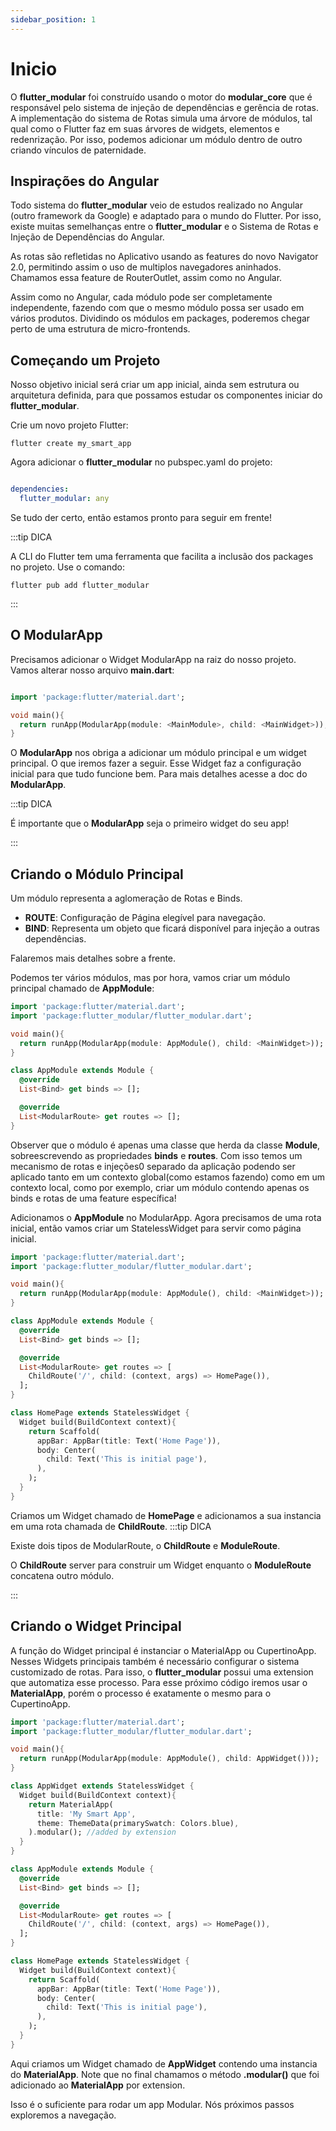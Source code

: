 ```yaml
---
sidebar_position: 1
---
```


# Inicio

O **flutter_modular** foi construído usando o motor do **modular_core** que é responsável pelo sistema de injeção de dependências e gerência de rotas. A implementação do sistema de Rotas simula uma árvore de módulos, tal qual como o Flutter faz em suas árvores de widgets, elementos e redenrização. Por isso, podemos adicionar um módulo dentro de outro criando vínculos de paternidade.


## Inspirações do Angular

Todo sistema do **flutter_modular** veio de estudos realizado no Angular (outro framework da Google) e adaptado para o mundo do Flutter. Por isso, existe muitas semelhanças entre o **flutter_modular** e o Sistema de Rotas e Injeção de Dependências do Angular.

As rotas são refletidas no Aplicativo usando as features do novo Navigator 2.0, permitindo assim o uso de multiplos navegadores aninhados. Chamamos essa feature de RouterOutlet, assim como no Angular.

Assim como no Angular, cada módulo pode ser completamente independente, fazendo com que o mesmo módulo possa ser usado em vários produtos. Dividindo os módulos em packages, poderemos chegar perto de uma estrutura de micro-frontends.

## Começando um Projeto

Nosso objetivo inicial será criar um app inicial, ainda sem estrutura ou arquitetura definida, para que possamos
estudar os componentes iniciar do **flutter_modular**.

Crie um novo projeto Flutter:
```
flutter create my_smart_app
```

Agora adicionar o **flutter_modular** no pubspec.yaml do projeto:
```yaml

dependencies:
  flutter_modular: any

```

Se tudo der certo, então estamos pronto para seguir em frente!

:::tip DICA

A CLI do Flutter tem uma ferramenta que facilita a inclusão dos packages no projeto. Use o comando:

`flutter pub add flutter_modular`

:::

## O ModularApp

Precisamos adicionar o Widget ModularApp na raiz do nosso projeto. Vamos alterar nosso arquivo **main.dart**:

```dart title="lib/main.dart"

import 'package:flutter/material.dart';

void main(){
  return runApp(ModularApp(module: <MainModule>, child: <MainWidget>));
}

```

O **ModularApp** nos obriga a adicionar um módulo principal e um widget principal. O que iremos fazer a seguir.
Esse Widget faz a configuração inicial para que tudo funcione bem. Para mais detalhes acesse a doc do **ModularApp**.

:::tip DICA

É importante que o **ModularApp** seja o primeiro widget do seu app!

:::

## Criando o Módulo Principal

Um módulo representa a aglomeração de Rotas e Binds. 
- **ROUTE**: Configuração de Página elegível para navegação.
- **BIND**: Representa um objeto que ficará disponível para injeção a outras dependências.

Falaremos mais detalhes sobre a frente.

Podemos ter vários módulos, mas por hora, vamos criar um módulo principal chamado de **AppModule**:

```dart title="lib/main.dart" {8-16}
import 'package:flutter/material.dart';
import 'package:flutter_modular/flutter_modular.dart';

void main(){
  return runApp(ModularApp(module: AppModule(), child: <MainWidget>));
}

class AppModule extends Module {
  @override
  List<Bind> get binds => [];

  @override
  List<ModularRoute> get routes => [];
}
```

Observer que o módulo é apenas uma classe que herda da classe **Module**, sobreescrevendo as propriedades **binds** e **routes**.
Com isso temos um mecanismo de rotas e injeções0 separado da aplicação podendo ser aplicado tanto em um contexto global(como estamos fazendo) como em um contexto local, como por exemplo, criar um módulo contendo apenas os binds e rotas
de uma feature específica!

Adicionamos o **AppModule** no ModularApp. Agora precisamos de uma rota inicial, então vamos criar um StatelessWidget
para servir como página inicial.

```dart title="lib/main.dart" {14,18-27}
import 'package:flutter/material.dart';
import 'package:flutter_modular/flutter_modular.dart';

void main(){
  return runApp(ModularApp(module: AppModule(), child: <MainWidget>));
}

class AppModule extends Module {
  @override
  List<Bind> get binds => [];

  @override
  List<ModularRoute> get routes => [
    ChildRoute('/', child: (context, args) => HomePage()),
  ];
}

class HomePage extends StatelessWidget {
  Widget build(BuildContext context){
    return Scaffold(
      appBar: AppBar(title: Text('Home Page')),
      body: Center(
        child: Text('This is initial page'),
      ),
    );
  }
}
```
Criamos um Widget chamado de **HomePage** e adicionamos a sua instancia em uma rota chamada de **ChildRoute**.
:::tip DICA

Existe dois tipos de ModularRoute, o **ChildRoute** e **ModuleRoute**. 

O **ChildRoute** server para construir um Widget enquanto o **ModuleRoute** concatena outro módulo.

:::

## Criando o Widget Principal

A função do Widget principal é instanciar o MaterialApp ou CupertinoApp.
Nesses Widgets principais também é necessário configurar o sistema customizado de rotas. Para isso, o **flutter_modular** possui uma extension que automatiza esse processo. Para esse próximo código iremos usar
o **MaterialApp**, porém o processo é exatamente o mesmo para o CupertinoApp.


```dart title="lib/main.dart" {8-15}
import 'package:flutter/material.dart';
import 'package:flutter_modular/flutter_modular.dart';

void main(){
  return runApp(ModularApp(module: AppModule(), child: AppWidget()));
}

class AppWidget extends StatelessWidget {
  Widget build(BuildContext context){
    return MaterialApp(
      title: 'My Smart App',
      theme: ThemeData(primarySwatch: Colors.blue),
    ).modular(); //added by extension 
  }
}

class AppModule extends Module {
  @override
  List<Bind> get binds => [];

  @override
  List<ModularRoute> get routes => [
    ChildRoute('/', child: (context, args) => HomePage()),
  ];
}

class HomePage extends StatelessWidget {
  Widget build(BuildContext context){
    return Scaffold(
      appBar: AppBar(title: Text('Home Page')),
      body: Center(
        child: Text('This is initial page'),
      ),
    );
  }
}
```

Aqui criamos um Widget chamado de **AppWidget** contendo uma instancia do **MaterialApp**. Note que no final chamamos
o método **.modular()** que foi adicionado ao **MaterialApp** por extension.

Isso é o suficiente para rodar um app Modular. Nós próximos passos exploremos a navegação.